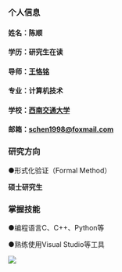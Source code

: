 ### 个人信息
#### 姓名：陈顺
#### 学历：研究生在读
#### 导师：[王恪铭][1]
#### 专业：计算机技术
#### 学校：[西南交通大学][2]
#### 邮箱：schen1998@foxmail.com
 <p><b></b></p>

### 研究方向
●形式化验证（Formal Method）
 <p><b>硕士研究生</b></p>

### 掌握技能
●编程语言C、C++、Python等

●熟练使用Visual Studio等工具

![](https://visitor-badge.glitch.me/badge?page_id=csads)

  [1]: https://faculty.swjtu.edu.cn/KeMing_Wang/zh_CN/index.htm
  [2]: https://www.swjtu.edu.cn/
